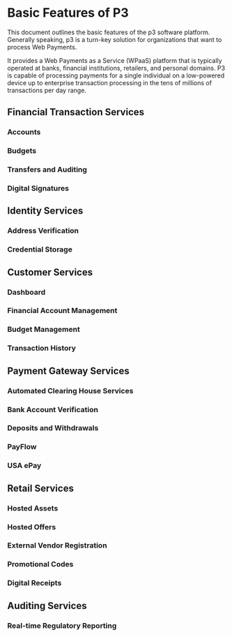 # Basic Features of P3

This document outlines the basic features of the p3 software platform.
Generally speaking, p3 is a turn-key solution for organizations that 
want to process Web Payments.

It provides a Web Payments as a Service (WPaaS) platform that is typically 
operated at banks, financial institutions, retailers, and personal domains.
P3 is capable of processing payments for a single individual on a low-powered
device up to enterprise transaction processing in the tens of millions of 
transactions per day range.

## Financial Transaction Services

### Accounts

### Budgets

### Transfers and Auditing

### Digital Signatures

## Identity Services

### Address Verification

### Credential Storage

## Customer Services

### Dashboard

### Financial Account Management

### Budget Management

### Transaction History

## Payment Gateway Services

### Automated Clearing House Services

### Bank Account Verification

### Deposits and Withdrawals

### PayFlow

### USA ePay

## Retail Services

### Hosted Assets 

### Hosted Offers

### External Vendor Registration

### Promotional Codes

### Digital Receipts

## Auditing Services

### Real-time Regulatory Reporting
